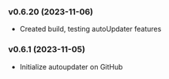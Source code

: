 <!-- 
### vVersionN (yyyy-mm-dd)
  - feature: new feature added/edited description
  - fix: description
  - etc: etc
 -->

### v0.6.20 (2023-11-06)
  - Created build, testing autoUpdater features

### v0.6.1 (2023-11-05)
  - Initialize autoupdater on GitHub

